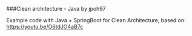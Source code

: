 ###Clean architecture - Java by jpoh97

Example code with Java + SpringBoot for Clean Architecture, based on: https://youtu.be/O6tdJO4aB7c

